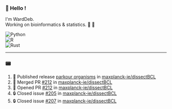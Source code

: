 ### :robot: Hello !

I'm WardDeb.  
Working on bioinformatics & statistics. 🧬 🧪  

![Python](https://img.shields.io/badge/python-3670A0?style=for-the-badge&logo=python&logoColor=ffdd54)  
![R](https://img.shields.io/badge/r-%23276DC3.svg?style=for-the-badge&logo=r&logoColor=white)  
![Rust](https://img.shields.io/badge/rust-%23000000.svg?style=for-the-badge&logo=rust&logoColor=white)  

---

### :pager:

<!--START_SECTION:activity-->
1. 🚀 Published release [parkour organisms](https://github.com/maxplanck-ie/dissectBCL/releases/tag/v0.3.2) in [maxplanck-ie/dissectBCL](https://github.com/maxplanck-ie/dissectBCL)
2. 🎉 Merged PR [#212](https://github.com/maxplanck-ie/dissectBCL/pull/212) in [maxplanck-ie/dissectBCL](https://github.com/maxplanck-ie/dissectBCL)
3. 💪 Opened PR [#212](https://github.com/maxplanck-ie/dissectBCL/pull/212) in [maxplanck-ie/dissectBCL](https://github.com/maxplanck-ie/dissectBCL)
4. 🔒 Closed issue [#205](https://github.com/maxplanck-ie/dissectBCL/issues/205) in [maxplanck-ie/dissectBCL](https://github.com/maxplanck-ie/dissectBCL)
5. 🔒 Closed issue [#207](https://github.com/maxplanck-ie/dissectBCL/issues/207) in [maxplanck-ie/dissectBCL](https://github.com/maxplanck-ie/dissectBCL)
<!--END_SECTION:activity-->

